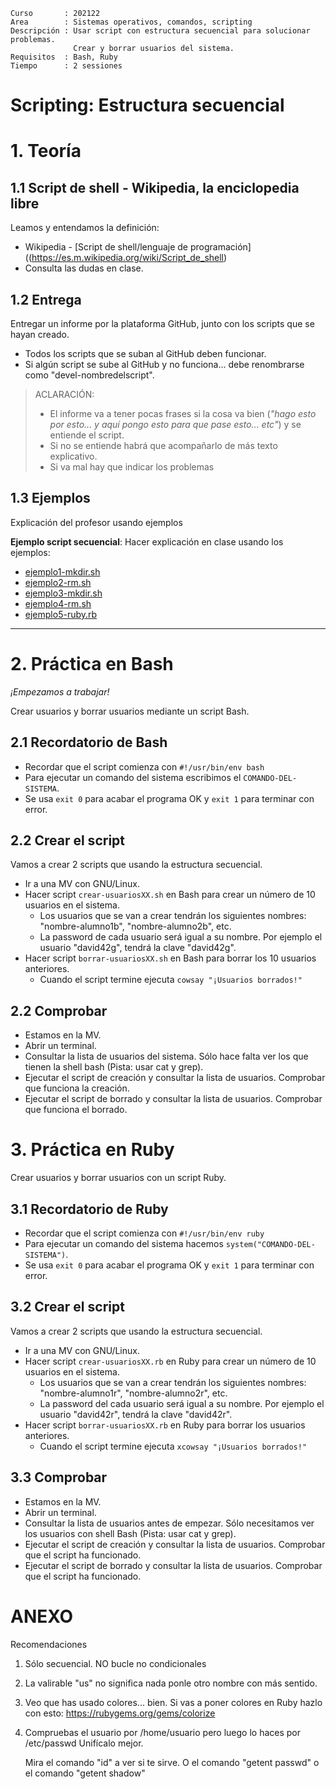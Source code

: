 
```
Curso       : 202122
Area        : Sistemas operativos, comandos, scripting
Descripción : Usar script con estructura secuencial para solucionar problemas.
              Crear y borrar usuarios del sistema.
Requisitos  : Bash, Ruby
Tiempo      : 2 sessiones
```

# Scripting: Estructura secuencial

# 1. Teoría

## 1.1 Script de shell - Wikipedia, la enciclopedia libre

Leamos y entendamos la definición:
* Wikipedia - [Script de shell/lenguaje de programación]((https://es.m.wikipedia.org/wiki/Script_de_shell)
* Consulta las dudas en clase.

## 1.2 Entrega

Entregar un informe por la plataforma GitHub, junto con los scripts que se hayan creado.
* Todos los scripts que se suban al GitHub deben funcionar.
* Si algún script se sube al GitHub y no funciona... debe renombrarse como "devel-nombredelscript".

> ACLARACIÓN:
> * El informe va a tener pocas frases si la cosa va bien (_"hago esto por esto... y aquí pongo esto para que pase esto... etc"_) y  se entiende el script.
> * Si no se entiende habrá que acompañarlo de más texto explicativo.
> * Si va mal hay que indicar los problemas

## 1.3 Ejemplos

Explicación del profesor usando ejemplos

**Ejemplo script secuencial**: Hacer explicación en clase usando los ejemplos:
* [ejemplo1-mkdir.sh](files/ejemplo1-mkdir.sh)
* [ejemplo2-rm.sh](files/ejemplo2-rm.sh)
* [ejemplo3-mkdir.sh](files/ejemplo3-mkdir.sh)
* [ejemplo4-rm.sh](files/ejemplo4-rm.sh)
* [ejemplo5-ruby.rb](files/ejemplo5-ruby.rb)

---
# 2. Práctica en Bash

_¡Empezamos a trabajar!_

Crear usuarios y borrar usuarios mediante un script Bash.

## 2.1 Recordatorio de Bash

* Recordar que el script comienza con `#!/usr/bin/env bash`
* Para ejecutar un comando del sistema escribimos el `COMANDO-DEL-SISTEMA`.
* Se usa `exit 0` para acabar el programa OK y `exit 1` para terminar con error.

## 2.2 Crear el script

Vamos a crear 2 scripts que usando la estructura secuencial.
* Ir a una MV con GNU/Linux.
* Hacer script `crear-usuariosXX.sh` en Bash para crear un número de 10 usuarios en el sistema.
    * Los usuarios que se van a crear tendrán los siguientes nombres: "nombre-alumno1b", "nombre-alumno2b", etc.
    * La password de cada usuario será igual a su nombre. Por ejemplo el usuario "david42g", tendrá la clave "david42g".
* Hacer script `borrar-usuariosXX.sh` en Bash para borrar los 10 usuarios anteriores.
  * Cuando el script termine ejecuta `cowsay "¡Usuarios borrados!"`

## 2.2 Comprobar

* Estamos en la MV.
* Abrir un terminal.
* Consultar la lista de usuarios del sistema. Sólo hace falta ver los que tienen la shell bash (Pista: usar cat y grep).
* Ejecutar el script de creación y consultar la lista de usuarios. Comprobar que funciona la creación.
* Ejecutar el script de borrado y consultar la lista de usuarios. Comprobar que funciona el borrado.

# 3. Práctica en Ruby

Crear usuarios y borrar usuarios con un script Ruby.

## 3.1 Recordatorio de Ruby

* Recordar que el script comienza con `#!/usr/bin/env ruby`
* Para ejecutar un comando del sistema hacemos `system("COMANDO-DEL-SISTEMA")`.
* Se usa `exit 0` para acabar el programa OK y `exit 1` para terminar con error.

## 3.2 Crear el script

Vamos a crear 2 scripts que usando la estructura secuencial.
* Ir a una MV con GNU/Linux.
* Hacer script `crear-usuariosXX.rb` en Ruby para crear un número de 10 usuarios en el sistema.
    * Los usuarios que se van a crear tendrán los siguientes nombres: "nombre-alumno1r", "nombre-alumno2r", etc.
    * La password del cada usuario será igual a su nombre. Por ejemplo el usuario "david42r", tendrá la clave "david42r".
* Hacer script `borrar-usuariosXX.rb` en Ruby para borrar los usuarios anteriores.
    * Cuando el script termine ejecuta `xcowsay "¡Usuarios borrados!"`

## 3.3 Comprobar

* Estamos en la MV.
* Abrir un terminal.
* Consultar la lista de usuarios antes de empezar. Sólo necesitamos ver los usuarios con shell Bash (Pista: usar cat y grep).
* Ejecutar el script de creación y consultar la lista de usuarios. Comprobar que el script ha funcionado.
* Ejecutar el script de borrado y consultar la lista de usuarios. Comprobar que el script ha funcionado.

# ANEXO


Recomendaciones
1. Sólo secuencial. NO bucle no condicionales
2. La valirable "us" no significa nada ponle otro nombre con más sentido.
3. Veo que has usado colores... bien. Si vas a poner colores en Ruby hazlo con esto:
   https://rubygems.org/gems/colorize
4. Compruebas el usuario por /home/usuario pero luego lo haces por /etc/passwd
   Unifícalo mejor.

   Mira el comando "id" a ver si te sirve.
   O el comando "getent passwd" o el comando "getent shadow"
